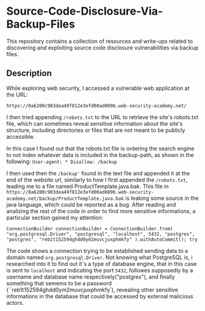 # Source-Code-Disclosure-Via-Backup-Files

This repository contains a collection of resources and write-ups related to discovering and exploiting source code disclosure vulnerabilities via backup files.

## Description

While exploring web security, I accessed a vulnerable web application at the URL: 

`https://0a6200c903dea49f812e3efd00ad0096.web-security-academy.net/`

I then tried appending `/robots.txt` to the URL to retrieve the site's robots.txt file, which can sometimes reveal sensitive information about the site's structure, including directories or files that are not meant to be publicly accessible.

In this case I found out that the robots.txt file is ordering the search engine to not index whatever data is included in the backup-path, as shown in the following:
`User-agent: *
Disallow: /backup`

I then used then the `/backup'` found in the text file and appended it at the end of the website url, similarly to how I first appended the `/robots.txt`, leading me to a file named ProductTemplate.java.bak.
This file in `https://0a6200c903dea49f812e3efd00ad0096.web-security-academy.net/backup/ProductTemplate.java.bak` is leaking some source in the java language, which could be reported as a bug.
After reading and analizing the rest of the code in order to find more sensitive informations, a particular section gained my attention:

`ConnectionBuilder connectionBuilder = ConnectionBuilder.from(
                "org.postgresql.Driver",
                "postgresql",
                "localhost",
                5432,
                "postgres",
                "postgres",
                "reb1t152594ghdd0ym2muvcjuxphmkfy"
        ).withAutoCommit();
        try`

The code shows a connection trying to be established sending data to a domain named `org.postgresql.Driver`. Not knowing what PostgreSQL is, i researched into it to find out it´s a type of database engine, that in this case is sent to `localhost` and indicating the port `5432`, followes supposedly by a username and database name respectively("postgres"), and finally something that semems to be a password (``reb1t152594ghdd0ym2muvcjuxphmkfy`), revealing other sensitive informations in the database that could be accessed by external malicious actors.
